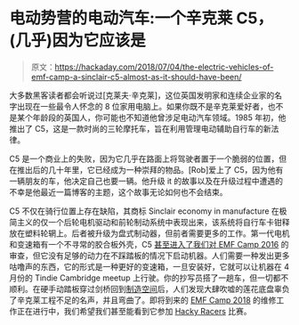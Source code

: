 # 电动势营的电动汽车:一个辛克莱 C5，(几乎)因为它应该是

> 原文：<https://hackaday.com/2018/07/04/the-electric-vehicles-of-emf-camp-a-sinclair-c5-almost-as-it-should-have-been/>

大多数黑客读者都会听说过[克莱夫·辛克莱]，这位英国发明家和连续企业家的名字出现在一些最令人怀念的 8 位家用电脑上。如果你既不是辛克莱爱好者，也不是某个年龄段的英国人，你可能也不知道他曾涉足电动汽车领域。1985 年初，他推出了 C5，这是一款时尚的三轮摩托车，旨在利用管理电动辅助自行车的新法律。

C5 是一个商业上的失败，因为它几乎在路面上将驾驶者置于一个脆弱的位置，但在推出后的几十年里，它已经成为一种崇拜的物品。[Rob]爱上了 C5，因为他有一辆朋友的车，他决定自己也要一辆。他升级 it 的故事以及在升级过程中遭遇的不幸是他最近一篇博客的主题，这个故事无论如何也不会结束。

C5 不仅在骑行位置上存在缺陷，其商标 Sinclair economy in manufacture 在极简主义的仅一个后轮电机驱动和前轮制动系统中表现出来，该系统将自行车卡钳释放在塑料轮辋上。后者被升级为盘式制动器，但前者需要更多的工作。第一代电机和变速箱有一个不寻常的胶合板外壳，C5 [甚至进入了我们对 EMF Camp 2016](https://hackaday.com/2016/08/11/emf-camp-2016-a-personal-review/) 的审查，但它没有足够的动力在不踩踏板的情况下启动机器。人们需要一种发出更多咕噜声的东西，它的形式是一种更好的变速箱，一旦安装好，它就可以让机器在 4 月份的 Tindie Cambridge meetup 上行驶。你的抄写员搭了一趟车，但一切都不顺利。在硬手动踏板穿过剑桥回到[制造空间](http://makespace.org/)后，人们发现大肆吹嘘的莲花底盘辜负了辛克莱工程不足的名声，并且弯曲了。即将到来的 [EMF Camp 2018](https://www.emfcamp.org/) 的维修工作正在进行中，我们希望我们甚至能看到它参加 [Hacky Racers](http://hackyracers.co.uk/) 比赛。
